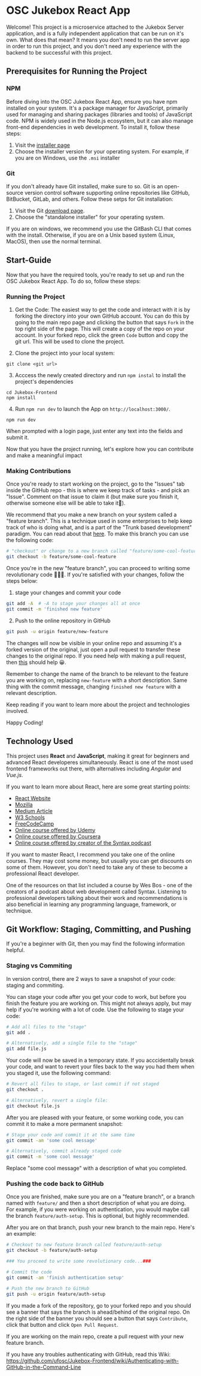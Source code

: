 # OSC Jukebox React App

Welcome! This project is a microservice attached to the Jukebox Server application, and is a fully independent application that can be run on it's own. What does that mean? It means you don't need to run the server app in order to run this project, and you don't need any experience with the backend to be successful with this project.

## Prerequisites for Running the Project

### NPM

Before diving into the OSC Jukebox React App, ensure you have npm installed on your system. It's a package manager for JavaScript, primarily used for managing and sharing packages (libraries and tools) of JavaScript code. NPM is widely used in the Node.js ecosystem, but it can also manage front-end dependencies in web development. To install it, follow these steps:

1. Visit the [installer page](https://nodejs.org/en/download) 
2. Choose the installer version for your operating system. For example, if you are on Windows, use the `.msi` installer

### Git

If you don't already have Git installed, make sure to so. Git is an open-source version control software supporting online repositories like GitHub, BitBucket, GitLab, and others. Follow these setps for Git installation:

1. Visit the Git [download page](https://git-scm.com/downloads).
2. Choose the "standalone installer" for your operating system.
   
If you are on windows, we recommend you use the GitBash CLI that comes with the install. Otherwise, if you are on a Unix based system (Linux, MacOS), then use the normal terminal.

## Start-Guide
Now that you have the required tools, you're ready to set up and run the OSC Jukebox React App. To do so, follow these steps:

### Running the Project
1. Get the Code: The easiest way to get the code and interact with it is by forking the directory into your own GitHub account. You can do this by going to the main repo page and clicking the button that
says `Fork` in the top right side of the page. This will create a copy of the repo on your account. In your forked repo, click the green `Code` button and copy the git url. This will be used to clone the project.

2. Clone the project into your local system:
```
git clone <git url>
```

3. Acccess the newly created directory and run `npm instal` to install the project's dependencies
```
cd Jukebox-Frontend
npm install
```

4. Run `npm run dev` to launch the App on `http://localhost:3000/`. 
```
npm run dev
```

When prompted with a login page, just enter any text into the fields and submit it.

Now that you have the project running, let's explore how you can contribute and make a meaningful impact

### Making Contributions
Once you're ready to start working on the project, go to the "Issues" tab inside the GitHub repo - this is where we keep track of tasks - and pick an "Issue". Comment on that issue to claim it (but make sure you finish it, otherwise someone else will be able to take it😬).

We recommend that you make a new branch on your system called a "feature branch". This is a technique used in some enterprises to help keep track of who is doing what, and is a part of the "Trunk based development" paradigm. You can read about that [here](https://www.atlassian.com/continuous-delivery/continuous-integration/trunk-based-development). To make this branch you can use the following code:

```sh
# "checkout" or change to a new branch called "feature/some-cool-feature"
git checkout -b feature/some-cool-feature
```

Once you're in the new "feature branch", you can proceed to writing some revolutionary code 👨‍💻😎. If you're satisfied with your changes, follow the steps below:

1. stage your changes and commit your code
```sh
git add -A  # -A to stage your changes all at once
git commit -m 'finished new feature'
```

2. Push to the online repository in GitHub
```sh
git push -u origin feature/new-feature
```

The changes will now be visible in your online repo and assuming it's a forked version of the original, just open a pull request to transfer these changes to the original repo. If you need help with making a pull request, then [this](https://docs.github.com/en/pull-requests/collaborating-with-pull-requests/proposing-changes-to-your-work-with-pull-requests/creating-a-pull-request) should help 😀.

Remember to change the name of the branch to be relevant to the feature you are working on, replacing `new-feature` with a short description. Same thing with the commit message, changing `finished new feature` with a relevant description.

Keep reading if you want to learn more about the project and technologies involved.

Happy Coding!

## Technology Used

This project uses **React** and **JavaScript**, making it great for beginners and advanced React developeres simultaneously. React is one of the most used frontend frameworks out there, with alternatives including *Angular* and *Vue.js*.

If you want to learn more about React, here are some great starting points:

* [React Website](https://react.dev/learn)
* [Mozilla](https://developer.mozilla.org/en-US/docs/Learn/Tools_and_testing/Client-side_JavaScript_frameworks/React_getting_started)
* [Medium Article](https://medium.com/swlh/getting-started-with-react-the-fundamentals-61b0266994af)
* [W3 Schools](https://www.w3schools.com/react/react_intro.asp)
* [FreeCodeCamp](https://www.freecodecamp.org/news/get-started-with-react-for-beginners/)
* [Online course offered by Udemy](https://www.udemy.com/share/101Wby3@HeSBtGZeq8SlDCjmZiEgFaax3-uYedK2rNgL51o16a0BumHt7txG87pyVbN8ijt5/)
* [Online course offered by Coursera](https://www.coursera.org/learn/react-basics)
* [Online course offered by creator of the Syntax podcast](https://reactforbeginners.com/)

If you want to master React, I recommend you take one of the online courses. They may cost some money, but usually you can get discounts on some of them. However, you don't need to take any of these to become a professional React developer.

One of the resources on that list included a course by Wes Bos - one of the creators of a podcast about web development called Syntax. Listening to professional developers talking about their work and recommendations is also beneficial in learning any programming language, framework, or technique.

## Git Workflow: Staging, Committing, and Pushing
If you're a beginner with Git, then you may find the following information helpful. 

### Staging vs Commiting

In version control, there are 2 ways to save a snapshot of your code: staging and commiting.

You can stage your code after you get your code to work, but before you finish the feature you are working on. This might not always apply, but may help if you're working with a lot of code. Use the following to stage your code:

```sh
# Add all files to the "stage"
git add .

# Alternatively, add a single file to the "stage"
git add file.js
```

Your code will now be saved in a temporary state. If you acccidentally break your code, and want to revert your files back to the way you had them when you staged it, use the following command:

```sh
# Revert all files to stage, or last commit if not staged
git checkout .

# Alternatively, revert a single file:
git checkout file.js
```

After you are pleased with your feature, or some working code, you can commit it to make a more permanent snapshot:

```sh
# Stage your code and commit it at the same time
git commit -am 'some cool message'

# Alternatively, commit already staged code
git commit -m 'some cool message'
```

Replace "some cool message" with a description of what you completed.

### Pushing the code back to GitHub

Once you are finished, make sure you are on a "feature branch", or a branch named with `feature/` and then a short description of what you are doing. For example, if you were working on authentication, you would maybe call the branch `feature/auth-setup`. This is optional, but highly recommended.

After you are on that branch, push your new branch to the main repo. Here's an example:

```sh
# Checkout to new feature branch called feature/auth-setup
git checkout -b feature/auth-setup

### You proceed to write some revolutionary code...###

# Commit the code
git commit -am 'finish authentication setup'

# Push the new branch to GitHub
git push -u origin feature/auth-setup
```

If you made a fork of the repository, go to your forked repo and you should see a banner that says the branch is ahead/behind of the original repo. On the right side of the banner you should see a button that says `Contribute`, click that button and click `Open Pull Request`.

If you are working on the main repo, create a pull request with your new feature branch.

If you have any troubles authenticating with GitHub, read this Wiki: <https://github.com/ufosc/Jukebox-Frontend/wiki/Authenticating-with-GitHub-in-the-Command-Line>
